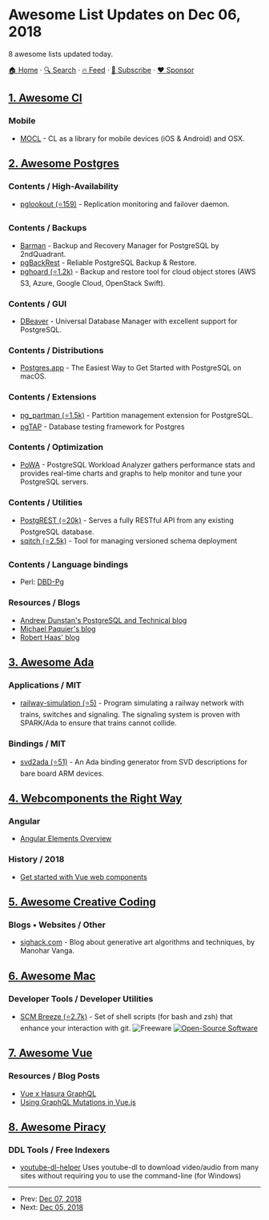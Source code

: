 # Awesome List Updates on Dec 06, 2018

8 awesome lists updated today.

[🏠 Home](/README.md) · [🔍 Search](https://www.trackawesomelist.com/search/) · [🔥 Feed](https://www.trackawesomelist.com/rss.xml) · [📮 Subscribe](https://trackawesomelist.us17.list-manage.com/subscribe?u=d2f0117aa829c83a63ec63c2f&id=36a103854c) · [❤️  Sponsor](https://github.com/sponsors/theowenyoung)



## [1. Awesome Cl](/content/CodyReichert/awesome-cl/README.md)

### Mobile

*   [MOCL](https://wukix.com/mocl) - CL as a library for mobile devices (iOS & Android) and OSX.

## [2. Awesome Postgres](/content/dhamaniasad/awesome-postgres/README.md)

### Contents / High-Availability

*   [pglookout (⭐159)](https://github.com/aiven/pglookout) - Replication monitoring and failover daemon.

### Contents / Backups

*   [Barman](https://www.pgbarman.org/index.html) - Backup and Recovery Manager for PostgreSQL by 2ndQuadrant.
*   [pgBackRest](https://pgbackrest.org/)  - Reliable PostgreSQL Backup & Restore.
*   [pghoard (⭐1.2k)](https://github.com/aiven/pghoard) - Backup and restore tool for cloud object stores (AWS S3, Azure, Google Cloud, OpenStack Swift).

### Contents / GUI

*   [DBeaver](https://dbeaver.io/) - Universal Database Manager with excellent support for PostgreSQL.

### Contents / Distributions

*   [Postgres.app](https://postgresapp.com/) - The Easiest Way to Get Started with PostgreSQL on macOS.

### Contents / Extensions

*   [pg\_partman (⭐1.5k)](https://github.com/pgpartman/pg_partman) - Partition management extension for PostgreSQL.
*   [pgTAP](https://pgtap.org/) - Database testing framework for Postgres

### Contents / Optimization

*   [PoWA](https://powa.readthedocs.io/en/latest/) - PostgreSQL Workload Analyzer gathers performance stats and provides real-time charts and graphs to help monitor and tune your PostgreSQL servers.

### Contents / Utilities

*   [PostgREST (⭐20k)](https://github.com/PostgREST/postgrest) - Serves a fully RESTful API from any existing PostgreSQL database.
*   [sqitch (⭐2.5k)](https://github.com/sqitchers/sqitch) - Tool for managing versioned schema deployment

### Contents / Language bindings

*   Perl: [DBD-Pg](https://metacpan.org/pod/distribution/DBD-Pg/Pg.pm)

### Resources / Blogs

*   [Andrew Dunstan's PostgreSQL and Technical blog](http://adpgtech.blogspot.com/search/label/PostgreSQL/)
*   [Michael Paquier's blog](https://paquier.xyz/)
*   [Robert Haas' blog](http://rhaas.blogspot.com/search/label/postgresql/)

## [3. Awesome Ada](/content/ohenley/awesome-ada/README.md)

### Applications / MIT

*   [railway-simulation (⭐5)](https://github.com/AdaCore/SPARK_Railway_Simulation_Demo) - Program simulating a railway network with trains, switches and signaling. The signaling system is proven with SPARK/Ada to ensure that trains cannot collide.

### Bindings / MIT

*   [svd2ada (⭐51)](https://github.com/AdaCore/svd2ada) - An Ada binding generator from SVD descriptions for bare board ARM devices.

## [4. Webcomponents the Right Way](/content/mateusortiz/webcomponents-the-right-way/README.md)

### Angular

*   [Angular Elements Overview](https://angular.io/guide/elements)

### History / 2018

*   [Get started with Vue web components](https://medium.com/@royprins/get-started-with-vue-web-components-593b3d5b3200)

## [5. Awesome Creative Coding](/content/terkelg/awesome-creative-coding/README.md)

### Blogs • Websites / Other

*   [sighack.com](https://sighack.com/) - Blog about generative art algorithms and techniques, by Manohar Vanga.

## [6. Awesome Mac](/content/jaywcjlove/awesome-mac/README.md)

### Developer Tools / Developer Utilities

*   [SCM Breeze (⭐2.7k)](https://github.com/scmbreeze/scm_breeze) - Set of shell scripts (for bash and zsh) that enhance your interaction with git. ![Freeware](https://jaywcjlove.github.io/sb/ico/min-free.svg "Freeware") [![Open-Source Software](https://jaywcjlove.github.io/sb/ico/min-oss.svg "Open Source Software")](https://github.com/scmbreeze/scm_breeze)

## [7. Awesome Vue](/content/vuejs/awesome-vue/README.md)

### Resources / Blog Posts

*   [Vue x Hasura GraphQL](https://medium.com/@malgamves/vue-x-hasura-graphql-d66f585a3ba5)
*   [Using GraphQL Mutations in Vue.js](https://medium.com/@malgamves/using-graphql-mutations-in-vue-js-3b4570234edf)

## [8. Awesome Piracy](/content/Igglybuff/awesome-piracy/README.md)

### DDL Tools / Free Indexers

*   [youtube-dl-helper](https://youtube-dl-helper.github.io/) Uses youtube-dl to download video/audio from many sites without requiring you to use the command-line (for Windows)

---

- Prev: [Dec 07, 2018](/content/2018/12/07/README.md)
- Next: [Dec 05, 2018](/content/2018/12/05/README.md)